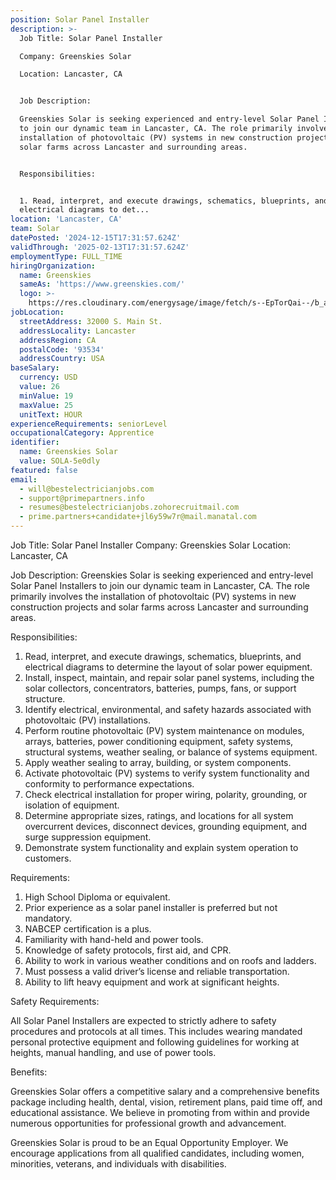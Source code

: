 ```yaml
---
position: Solar Panel Installer
description: >-
  Job Title: Solar Panel Installer

  Company: Greenskies Solar

  Location: Lancaster, CA 


  Job Description:

  Greenskies Solar is seeking experienced and entry-level Solar Panel Installers
  to join our dynamic team in Lancaster, CA. The role primarily involves the
  installation of photovoltaic (PV) systems in new construction projects and
  solar farms across Lancaster and surrounding areas. 


  Responsibilities:


  1. Read, interpret, and execute drawings, schematics, blueprints, and
  electrical diagrams to det...
location: 'Lancaster, CA'
team: Solar
datePosted: '2024-12-15T17:31:57.624Z'
validThrough: '2025-02-13T17:31:57.624Z'
employmentType: FULL_TIME
hiringOrganization:
  name: Greenskies
  sameAs: 'https://www.greenskies.com/'
  logo: >-
    https://res.cloudinary.com/energysage/image/fetch/s--EpTorQai--/b_auto,c_pad,f_auto,h_200,q_auto,w_200/https://es-media-prod.s3.amazonaws.com/media/supplier/logo/source/Greenskies_Clean_Focus_Company.jpg
jobLocation:
  streetAddress: 32000 S. Main St.
  addressLocality: Lancaster
  addressRegion: CA
  postalCode: '93534'
  addressCountry: USA
baseSalary:
  currency: USD
  value: 26
  minValue: 19
  maxValue: 25
  unitText: HOUR
experienceRequirements: seniorLevel
occupationalCategory: Apprentice
identifier:
  name: Greenskies Solar
  value: SOLA-5e0dly
featured: false
email:
  - will@bestelectricianjobs.com
  - support@primepartners.info
  - resumes@bestelectricianjobs.zohorecruitmail.com
  - prime.partners+candidate+jl6y59w7r@mail.manatal.com
---
```




Job Title: Solar Panel Installer
Company: Greenskies Solar
Location: Lancaster, CA 

Job Description:
Greenskies Solar is seeking experienced and entry-level Solar Panel Installers to join our dynamic team in Lancaster, CA. The role primarily involves the installation of photovoltaic (PV) systems in new construction projects and solar farms across Lancaster and surrounding areas. 

Responsibilities:

1. Read, interpret, and execute drawings, schematics, blueprints, and electrical diagrams to determine the layout of solar power equipment.
2. Install, inspect, maintain, and repair solar panel systems, including the solar collectors, concentrators, batteries, pumps, fans, or support structure.
3. Identify electrical, environmental, and safety hazards associated with photovoltaic (PV) installations.
4. Perform routine photovoltaic (PV) system maintenance on modules, arrays, batteries, power conditioning equipment, safety systems, structural systems, weather sealing, or balance of systems equipment.
5. Apply weather sealing to array, building, or system components.
6. Activate photovoltaic (PV) systems to verify system functionality and conformity to performance expectations.
7. Check electrical installation for proper wiring, polarity, grounding, or isolation of equipment.
8. Determine appropriate sizes, ratings, and locations for all system overcurrent devices, disconnect devices, grounding equipment, and surge suppression equipment.
9. Demonstrate system functionality and explain system operation to customers.

Requirements:

1. High School Diploma or equivalent.
2. Prior experience as a solar panel installer is preferred but not mandatory.
3. NABCEP certification is a plus.
4. Familiarity with hand-held and power tools.
5. Knowledge of safety protocols, first aid, and CPR.
6. Ability to work in various weather conditions and on roofs and ladders.
7. Must possess a valid driver’s license and reliable transportation.
8. Ability to lift heavy equipment and work at significant heights.

Safety Requirements:

All Solar Panel Installers are expected to strictly adhere to safety procedures and protocols at all times. This includes wearing mandated personal protective equipment and following guidelines for working at heights, manual handling, and use of power tools. 

Benefits:

Greenskies Solar offers a competitive salary and a comprehensive benefits package including health, dental, vision, retirement plans, paid time off, and educational assistance. We believe in promoting from within and provide numerous opportunities for professional growth and advancement.

Greenskies Solar is proud to be an Equal Opportunity Employer. We encourage applications from all qualified candidates, including women, minorities, veterans, and individuals with disabilities.